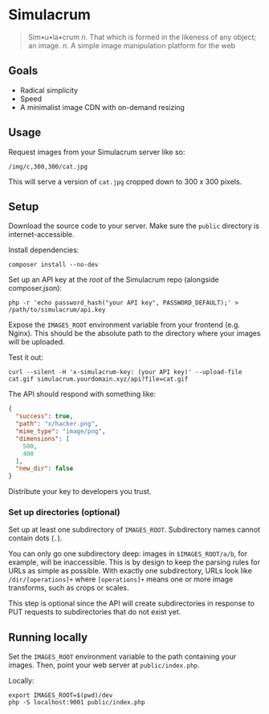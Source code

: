 # Simulacrum

> Sim•u•la•crum
> *n.* That which is formed in the likeness of any object; an image.
> *n.* A simple image manipulation platform for the web

## Goals

* Radical simplicity
* Speed
* A minimalist image CDN with on-demand resizing

## Usage

Request images from your Simulacrum server like so:

```
/img/c,300,300/cat.jpg
```

This will serve a version of `cat.jpg` cropped down to 300 x 300 pixels.

## Setup

Download the source code to your server. Make sure the `public` directory is internet-accessible.

Install dependencies:

```
composer install --no-dev
```

Set up an API key at the _root_ of the Simulacrum repo (alongside composer.json):

```
php -r 'echo password_hash("your API key", PASSWORD_DEFAULT);' > /path/to/simulacrum/api.key
```

Expose the `IMAGES_ROOT` environment variable from your frontend (e.g. Nginx). This should be the absolute path to the directory where your images will be uploaded.

Test it out:

```
curl --silent -H 'x-simulacrum-key: (your API key)' --upload-file cat.gif simulacrum.yourdomain.xyz/api?file=cat.gif
```

The API should respond with something like:

```json
{
  "success": true,
  "path": "x/hacker.png",
  "mime_type": "image/png",
  "dimensions": [
    500,
    400
  ],
  "new_dir": false
}
```

Distribute your key to developers you trust.

### Set up directories (optional)

Set up at least one subdirectory of `IMAGES_ROOT`. Subdirectory names cannot contain dots (`.`).

You can only go one subdirectory deep: images in `$IMAGES_ROOT/a/b`, for example, will be inaccessible. This is by design to keep the parsing rules for URLs as simple as possible. With exactly one subdirectory, URLs look like `/dir/[operations]+` where `[operations]+` means one or more image transforms, such as crops or scales.

This step is optional since the API will create subdirectories in response to PUT requests to subdirectories that do not exist yet.

## Running locally

Set the `IMAGES_ROOT` environment variable to the path containing your images. Then, point your web server at `public/index.php`.

Locally:

```
export IMAGES_ROOT=$(pwd)/dev
php -S localhost:9001 public/index.php
```
